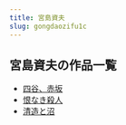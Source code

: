 ```yaml
---
title: 宮島資夫
slug: gongdaozifu1c
---
```


## 宮島資夫の作品一覧

- [四谷、赤坂](siguchiban-e29)
- [恨なき殺人](hennakisharen-756)
- [清造と沼](qingzaotozhao-ee3)
